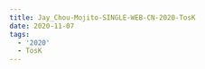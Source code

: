 ```yaml
---
title: Jay_Chou-Mojito-SINGLE-WEB-CN-2020-TosK
date: 2020-11-07
tags: 
  - '2020'
  - TosK
---
```



<retrotxt v-slot>
</retrotxt>

<a-player 
    :options="{
        audio: [
          {
            name: 'Mojito',
            artist: '周杰倫',
            url: 'https://goindex.65style.workers.dev/3:/Music/Jay_Chou-Mojito-SINGLE-WEB-CN-2020-TosK/01-jay_chou-mojito.mp3',
            cover: '',
            theme: '#ebd0c2'
          },
        ]
    }"
/>

<download url="https://mirrorace.org/m/31VwK"/>

